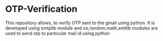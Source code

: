 # OTP-Verification
This repository allows, to verify OTP sent to the gmail using python.
It is developed using smtplib module and os,random,math,smtlib modules are used to send otp to particular mail id using python
